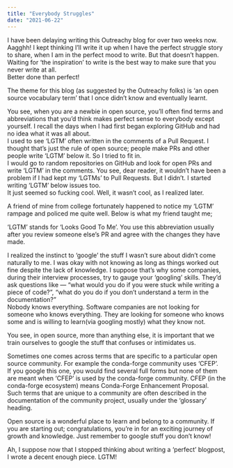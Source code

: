 ```yaml
---
title: "Everybody Struggles"
date: "2021-06-22"
---
```

I have been delaying writing this Outreachy blog for over two weeks now. Aagghh! I kept thinking I’ll write it up when I have the perfect struggle story to share, when I am in the perfect mood to write. But that doesn’t happen.
Waiting for ‘the inspiration’ to write is the best way to make sure that you never write at all.  
Better done than perfect!

The theme for this blog (as suggested by the Outreachy folks) is ‘an open source vocabulary term’ that I once didn’t know and eventually learnt.  

You see, when you are a newbie in open source, you’ll often find terms and abbreviations that you’d think makes perfect sense to everybody except yourself. I recall the days when I had first began exploring GitHub and had no idea what it was all about.  
I used to see ‘LGTM’ often written in the comments of a Pull Request. I thought that’s just the rule of open source; people make PRs and other people write ‘LGTM’ below it.
So I tried to fit in.  
I would go to random repositories on GitHub and look for open PRs and write ‘LGTM’ in the comments. You see, dear reader, it wouldn’t have been a problem if I had kept my ‘LGTMs’ to Pull Requests. But I didn’t. I started writing ‘LGTM’ below issues too.  
It just seemed so fucking cool. Well, it wasn’t cool, as I realized later.

A friend of mine from college fortunately happened to notice my ‘LGTM’ rampage and policed me quite well. Below is what my friend taught me;

‘LGTM’ stands for ‘Looks Good To Me’. You use this abbreviation usually after you review someone else’s PR and agree with the changes they have made.

I realized the instinct to ‘google’ the stuff I wasn’t sure about didn’t come naturally to me. I was okay with not knowing as long as things worked out fine despite the lack of knowledge.
I suppose that’s why some companies, during their interview processes, try to gauge your ‘googling’ skills. They’d ask questions like — “what would you do if you were stuck while writing a piece of code?”, “what do you do if you don’t understand a term in the documentation?”  
Nobody knows everything. Software companies are not looking for someone who knows everything. They are looking for someone who knows some and is willing to learn(via googling mostly) what they know not.

You see, in open source, more than anything else, it is important that we train ourselves to google the stuff that confuses or intimidates us.

Sometimes one comes across terms that are specific to a particular open source community. For example the conda-forge community uses ‘CFEP’.  
If you google this one, you would find several full forms but none of them are meant when ‘CFEP’ is used by the conda-forge community.
CFEP (in the conda-forge ecosystem) means Conda-Forge Enhancement Proposal.  
Such terms that are unique to a community are often described in the documentation of the community project, usually under the ‘glossary’ heading.

Open source is a wonderful place to learn and belong to a community. If you are starting out; congratulations, you’re in for an exciting journey of growth and knowledge. Just remember to google stuff you don’t know!

Ah, I suppose now that I stopped thinking about writing a ‘perfect’ blogpost, I wrote a decent enough piece. LGTM!